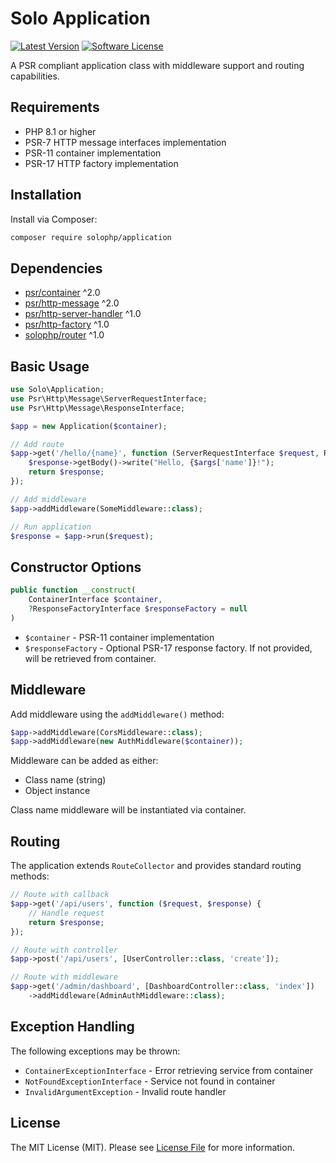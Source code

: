# Solo Application

[![Latest Version](https://img.shields.io/github/release/solophp/application.svg)](https://github.com/solophp/application/releases)
[![Software License](https://img.shields.io/badge/license-MIT-brightgreen.svg)](LICENSE)

A PSR compliant application class with middleware support and routing capabilities.

## Requirements

- PHP 8.1 or higher
- PSR-7 HTTP message interfaces implementation
- PSR-11 container implementation
- PSR-17 HTTP factory implementation

## Installation

Install via Composer:

```bash
composer require solophp/application
```

## Dependencies

- [psr/container](https://github.com/php-fig/container) ^2.0
- [psr/http-message](https://github.com/php-fig/http-message) ^2.0
- [psr/http-server-handler](https://github.com/php-fig/http-server-handler) ^1.0
- [psr/http-factory](https://github.com/php-fig/http-factory) ^1.0
- [solophp/router](https://github.com/solophp/router) ^1.0

## Basic Usage

```php
use Solo\Application;
use Psr\Http\Message\ServerRequestInterface;
use Psr\Http\Message\ResponseInterface;

$app = new Application($container);

// Add route
$app->get('/hello/{name}', function (ServerRequestInterface $request, ResponseInterface $response, array $args) {
    $response->getBody()->write("Hello, {$args['name']}!");
    return $response;
});

// Add middleware
$app->addMiddleware(SomeMiddleware::class);

// Run application
$response = $app->run($request);
```

## Constructor Options

```php
public function __construct(
    ContainerInterface $container,
    ?ResponseFactoryInterface $responseFactory = null
)
```

- `$container` - PSR-11 container implementation
- `$responseFactory` - Optional PSR-17 response factory. If not provided, will be retrieved from container.

## Middleware

Add middleware using the `addMiddleware()` method:

```php
$app->addMiddleware(CorsMiddleware::class);
$app->addMiddleware(new AuthMiddleware($container));
```

Middleware can be added as either:
- Class name (string)
- Object instance

Class name middleware will be instantiated via container.

## Routing

The application extends `RouteCollector` and provides standard routing methods:

```php
// Route with callback
$app->get('/api/users', function ($request, $response) {
    // Handle request
    return $response;
});

// Route with controller
$app->post('/api/users', [UserController::class, 'create']);

// Route with middleware
$app->get('/admin/dashboard', [DashboardController::class, 'index'])
    ->addMiddleware(AdminAuthMiddleware::class);
```

## Exception Handling

The following exceptions may be thrown:

- `ContainerExceptionInterface` - Error retrieving service from container
- `NotFoundExceptionInterface` - Service not found in container
- `InvalidArgumentException` - Invalid route handler

## License

The MIT License (MIT). Please see [License File](LICENSE) for more information.